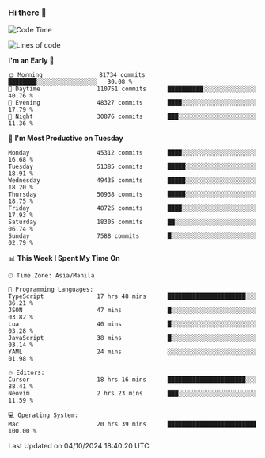 ### Hi there 👋

<!--START_SECTION:waka-->
![Code Time](http://img.shields.io/badge/Code%20Time-5%2C624%20hrs%204%20mins-blue)

![Lines of code](https://img.shields.io/badge/From%20Hello%20World%20I%27ve%20Written-120.0%20million%20lines%20of%20code-blue)

**I'm an Early 🐤** 

```text
🌞 Morning                81734 commits       ████████░░░░░░░░░░░░░░░░░   30.08 % 
🌆 Daytime                110751 commits      ██████████░░░░░░░░░░░░░░░   40.76 % 
🌃 Evening                48327 commits       ████░░░░░░░░░░░░░░░░░░░░░   17.79 % 
🌙 Night                  30876 commits       ███░░░░░░░░░░░░░░░░░░░░░░   11.36 % 
```
📅 **I'm Most Productive on Tuesday** 

```text
Monday                   45312 commits       ████░░░░░░░░░░░░░░░░░░░░░   16.68 % 
Tuesday                  51385 commits       █████░░░░░░░░░░░░░░░░░░░░   18.91 % 
Wednesday                49435 commits       █████░░░░░░░░░░░░░░░░░░░░   18.20 % 
Thursday                 50938 commits       █████░░░░░░░░░░░░░░░░░░░░   18.75 % 
Friday                   48725 commits       ████░░░░░░░░░░░░░░░░░░░░░   17.93 % 
Saturday                 18305 commits       ██░░░░░░░░░░░░░░░░░░░░░░░   06.74 % 
Sunday                   7588 commits        █░░░░░░░░░░░░░░░░░░░░░░░░   02.79 % 
```


📊 **This Week I Spent My Time On** 

```text
🕑︎ Time Zone: Asia/Manila

💬 Programming Languages: 
TypeScript               17 hrs 48 mins      ██████████████████████░░░   86.21 % 
JSON                     47 mins             █░░░░░░░░░░░░░░░░░░░░░░░░   03.82 % 
Lua                      40 mins             █░░░░░░░░░░░░░░░░░░░░░░░░   03.28 % 
JavaScript               38 mins             █░░░░░░░░░░░░░░░░░░░░░░░░   03.14 % 
YAML                     24 mins             ░░░░░░░░░░░░░░░░░░░░░░░░░   01.98 % 

🔥 Editors: 
Cursor                   18 hrs 16 mins      ██████████████████████░░░   88.41 % 
Neovim                   2 hrs 23 mins       ███░░░░░░░░░░░░░░░░░░░░░░   11.59 % 

💻 Operating System: 
Mac                      20 hrs 39 mins      █████████████████████████   100.00 % 
```


 Last Updated on 04/10/2024 18:40:20 UTC
<!--END_SECTION:waka-->


<!--
**rad182/rad182** is a ✨ _special_ ✨ repository because its `README.md` (this file) appears on your GitHub profile.

Here are some ideas to get you started:

- 🔭 I’m currently working on ...
- 🌱 I’m currently learning ...
- 👯 I’m looking to collaborate on ...
- 🤔 I’m looking for help with ...
- 💬 Ask me about ...
- 📫 How to reach me: ...
- 😄 Pronouns: ...
- ⚡ Fun fact: ...
-->

